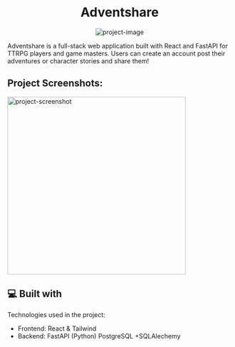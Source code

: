 <h1 align="center" id="title">Adventshare</h1>

<p align="center"><img src="https://socialify.git.ci/jpdotdev/adventshare-frontend/image?font=Bitter&amp;language=1&amp;name=1&amp;owner=1&amp;pattern=Brick%20Wall&amp;stargazers=1&amp;theme=Dark" alt="project-image"></p>

<p id="description">Adventshare is a full-stack web application built with React and FastAPI for TTRPG players and game masters. Users can create an account post their adventures or character stories and share them!</p>

<h2>Project Screenshots:</h2>

<img src="https://snipboard.io/pFZHkQ.jpg" alt="project-screenshot" width="400" height="400/">

  
  
<h2>💻 Built with</h2>

Technologies used in the project:

*   Frontend: React & Tailwind
*   Backend: FastAPI (Python) PostgreSQL +SQLAlechemy
